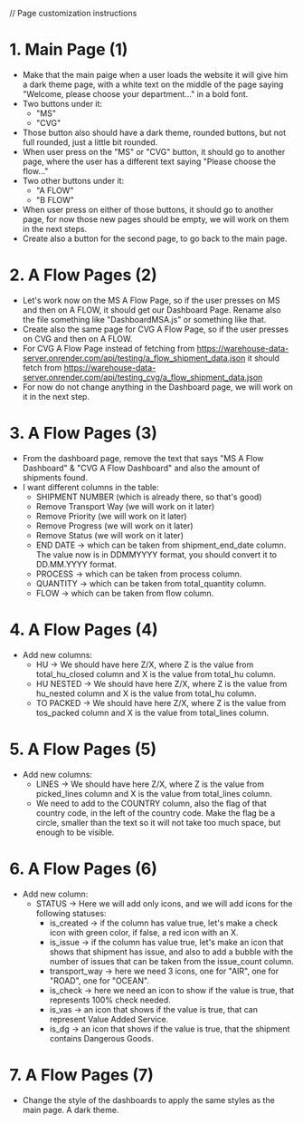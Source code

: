 // Page customization instructions

# 1. Main Page (1)
* Make that the main paige when a user loads the website it will give him a dark theme page, with a white text on the middle of the page saying "Welcome, please choose your department..." in a bold font.
* Two buttons under it:
    * "MS"
    * "CVG"
* Those button also should have a dark theme, rounded buttons, but not full rounded, just a little bit rounded.
* When user press on the "MS" or "CVG" button, it should go to another page, where the user has a different text saying "Please choose the flow..."
* Two other buttons under it:
    * "A FLOW"
    * "B FLOW"
* When user press on either of those buttons, it should go to another page, for now those new pages should be empty, we will work on them in the next steps.
* Create also a button for the second page, to go back to the main page.

# 2. A Flow Pages (2)
* Let's work now on the MS A Flow Page, so if the user presses on MS and then on A FLOW, it should get our Dashboard Page. Rename also the file something like "DashboardMSA.js" or something like that.
* Create also the same page for CVG A Flow Page, so if the user presses on CVG and then on A FLOW.
* For CVG A Flow Page instead of fetching from https://warehouse-data-server.onrender.com/api/testing/a_flow_shipment_data.json it should fetch from https://warehouse-data-server.onrender.com/api/testing_cvg/a_flow_shipment_data.json
* For now do not change anything in the Dashboard page, we will work on it in the next step.

# 3. A Flow Pages (3)
* From the dashboard page, remove the text that says "MS A Flow Dashboard" & "CVG A Flow Dashboard" and also the amount of shipments found.
* I want different columns in the table:
    * SHIPMENT NUMBER (which is already there, so that's good)
    * Remove Transport Way (we will work on it later)
    * Remove Priority (we will work on it later)
    * Remove Progress (we will work on it later)
    * Remove Status (we will work on it later)
    * END DATE -> which can be taken from shipment_end_date column. The value now is in DDMMYYYY format, you should convert it to DD.MM.YYYY format.
    * PROCESS -> which can be taken from process column.
    * QUANTITY -> which can be taken from total_quantity column.
    * FLOW -> which can be taken from flow column.

# 4. A Flow Pages (4)
* Add new columns:
    * HU -> We should have here Z/X, where Z is the value from total_hu_closed column and X is the value from total_hu column.
    * HU NESTED -> We should have here Z/X, where Z is the value from hu_nested column and X is the value from total_hu column.
    * TO PACKED -> We should have here Z/X, where Z is the value from tos_packed column and X is the value from total_lines column.

# 5. A Flow Pages (5)
* Add new columns:
    * LINES -> We should have here Z/X, where Z is the value from picked_lines column and X is the value from total_lines column.
    * We need to add to the COUNTRY column, also the flag of that country code, in the left of the country code. Make the flag be a circle, smaller than the text so it will not take too much space, but enough to be visible.

# 6. A Flow Pages (6)
* Add new column:
    * STATUS -> Here we will add only icons, and we will add icons for the following statuses:
        * is_created -> if the column has value true, let's make a check icon with green color, if false, a red icon with an X.
        * is_issue -> if the column has value true, let's make an icon that shows that shipment has issue, and also to add a bubble with the number of issues that can be taken from the issue_count column.
        * transport_way -> here we need 3 icons, one for "AIR", one for "ROAD", one for "OCEAN".
        * is_check -> here we need an icon to show if the value is true, that represents 100% check needed.
        * is_vas -> an icon that shows if the value is true, that can represent Value Added Service.
        * is_dg -> an icon that shows if the value is true, that the shipment contains Dangerous Goods.
    
# 7. A Flow Pages (7)
* Change the style of the dashboards to apply the same styles as the main page. A dark theme.